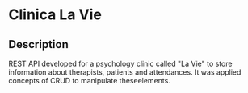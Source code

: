 # Clinica La Vie

## Description

REST API developed for a psychology clinic called "La Vie" to store information about therapists, patients and attendances. It was applied concepts of CRUD to manipulate theseelements.
